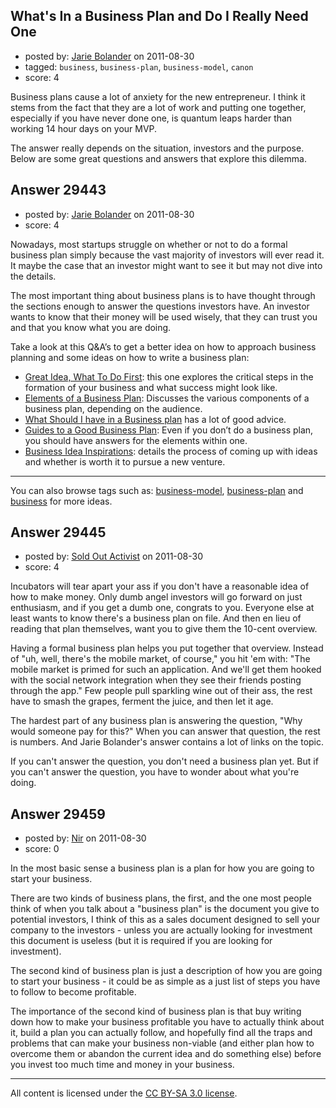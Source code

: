 ## What's In a Business Plan and Do I Really Need One

- posted by: [Jarie Bolander](https://stackexchange.com/users/-1/585-jarie-bolander) on 2011-08-30
- tagged: `business`, `business-plan`, `business-model`, `canon`
- score: 4

Business plans cause a lot of anxiety for the new entrepreneur. I think it stems from the fact that they are a lot of work and putting one together, especially if you have never done one, is quantum leaps harder than working 14 hour days on your MVP.

The answer really depends on the situation, investors and the purpose. Below are some great questions and answers that explore this dilemma.



## Answer 29443

- posted by: [Jarie Bolander](https://stackexchange.com/users/-1/585-jarie-bolander) on 2011-08-30
- score: 4

Nowadays, most startups struggle on whether or not to do a formal business plan simply because the vast majority of investors will ever read it. It maybe the case that an investor might want to see it but may not dive into the details.

The most important thing about business plans is to have thought through the sections enough to answer the questions investors have. An investor wants to know that their money will be used wisely, that they can trust you and that you know what you are doing.

Take a look at this Q&A’s to get a better idea on how to approach business planning and some ideas on how to write a business plan:

* [Great Idea, What To Do First](http://answers.onstartups.com/questions/11283/have-the-ideas-found-the-niche-what-to-do-first): this one explores the critical steps in the formation of your business and what success might look like.
* [Elements of a Business Plan](http://answers.onstartups.com/questions/6889/elements-of-a-startup-business-plan): Discusses the various components of a business plan, depending on the audience.
* [What Should I have in a Business plan](http://answers.onstartups.com/questions/26113/what-should-i-have-in-my-business-plan) has a lot of good advice.
* [Guides to a Good Business Plan](http://answers.onstartups.com/questions/27071/guides-examples-of-good-business-plans-for-a-technology-startup): Even if you don’t do a business plan, you should have answers for the elements within one.
* [Business Idea Inspirations](http://answers.onstartups.com/questions/17022/where-have-you-found-inspiration-for-a-business-idea): details the process of coming up with ideas and whether is worth it to pursue a new  venture.

---

You can also browse tags such as: [business-model](http://answers.onstartups.com/questions/tagged/business-model), [business-plan](http://answers.onstartups.com/questions/tagged/business-plan) and [business](http://answers.onstartups.com/questions/tagged/business) for more ideas.


## Answer 29445

- posted by: [Sold Out Activist](https://stackexchange.com/users/-1/13031-sold-out-activist) on 2011-08-30
- score: 4

Incubators will tear apart your ass if you don't have a reasonable idea of how to make money. Only dumb angel investors will go forward on just enthusiasm, and if you get a dumb one, congrats to you. Everyone else at least wants to know there's a business plan on file. And then en lieu of reading that plan themselves, want you to give them the 10-cent overview.

Having a formal business plan helps you put together that overview. Instead of "uh, well, there's the mobile market, of course," you hit 'em with: "The mobile market is primed for such an application. And we'll get them hooked with the social network integration when they see their friends posting through the app." Few people pull sparkling wine out of their ass, the rest have to smash the grapes, ferment the juice, and then let it age.

The hardest part of any business plan is answering the question, "Why would someone pay for this?" When you can answer that question, the rest is numbers. And Jarie Bolander's answer contains a lot of links on the topic.

If you can't answer the question, you don't need a business plan yet. But if you can't answer the question, you have to wonder about what you're doing.


## Answer 29459

- posted by: [Nir](https://stackexchange.com/users/-1/4237-nir) on 2011-08-30
- score: 0

In the most basic sense a business plan is a plan for how you are going to start your business.

There are two kinds of business plans, the first, and the one most people think of when you talk about a "business plan" is the document you give to potential investors, I think of this as a sales document designed to sell your company to the investors - unless you are actually looking for investment this document is useless (but it is required if you are looking for investment).

The second kind of business plan is just a description of how you are going to start your business - it could be as simple as a just list of steps you have to follow to become profitable.

The importance of the second kind of business plan is that buy writing down how to make your business profitable you have to actually think about it, build a plan you can actually follow, and hopefully find all the traps and problems that can make your business non-viable (and either plan how to overcome them or abandon the current idea and do something else) before you invest too much time and money in your business.




---

All content is licensed under the [CC BY-SA 3.0 license](https://creativecommons.org/licenses/by-sa/3.0/).
